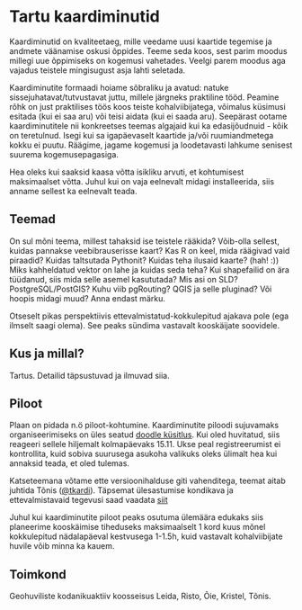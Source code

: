 # Tartu kaardiminutid
Kaardiminutid on kvaliteetaeg, mille veedame uusi kaartide tegemise
ja andmete väänamise oskusi õppides. Teeme seda koos, sest parim
moodus millegi uue õppimiseks on kogemusi vahetades. Veelgi parem
moodus aga vajadus teistele mingisugust asja lahti seletada.

Kaardiminutite formaadi hoiame sõbraliku ja avatud: natuke
sissejuhatavat/tutvustavat juttu, millele järgneks praktiline tööd.
Peamine rõhk on just praktilises töös koos teiste kohalviibijatega,
võimalus küsimusi esitada (kui ei saa aru) või teisi aidata (kui ei
saada aru). Seepärast ootame kaardiminutitele nii konkreetses teemas
algajaid kui ka edasijõudnuid - kõik on teretulnud. Isegi kui sa
igapäevaselt kaartide ja/või ruumiandmetega kokku ei puutu. Räägime,
jagame kogemusi ja loodetavasti lahkume senisest suurema
kogemusepagasiga.

Hea oleks kui saaksid kaasa võtta isikliku arvuti, et kohtumisest
maksimaalset võtta. Juhul kui on vaja eelnevalt midagi installeerida,
siis anname sellest ka eelnevalt teada.

## Teemad
On sul mõni teema, millest tahaksid ise teistele rääkida? Võib-olla
sellest, kuidas pannakse veebibrauserisse kaart? Kas R on keel,
mida räägivad vaid piraadid? Kuidas taltsutada Pythonit?
Kuidas teha ilusaid kaarte? (hah! :)) Miks kahheldatud vektor on
lahe ja kuidas seda teha? Kui shapefailid on ära tüüdanud, siis
mida selle asemel kasututada? Mis asi on SLD? PostgreSQL/PostGIS?
Kuhu viib pgRouting? QGIS ja selle pluginad? Või hoopis midagi muud?
Anna endast märku.

Otseselt pikas perspektiivis ettevalmistatud-kokkulepitud ajakava
pole (ega ilmselt saagi olema). See peaks sündima vastavalt
kooskäijate soovidele.

## Kus ja millal?
Tartus. Detailid täpsustuvad ja ilmuvad siia.

## Piloot
Plaan on pidada n.ö piloot-kohtumine. Kaardiminutite piloodi
sujuvamaks organiseerimiseks on üles seatud
[doodle küsitlus](https://doodle.com/poll/56fc4gniruwi2ydb). Kui 
oled huvitatud, siis reageeri sellele hiljemalt kolmapäevaks 15.11. 
Ukse peal registreerumist ei kontrollita, kuid sobiva suurusega 
asukoha valikuks oleks ülimalt hea kui annaksid teada, et oled tulemas.

Katseteemana võtame ette versioonihalduse giti vahenditega, teemat
aitab juhtida Tõnis ([@tkardi](https://github.com/tkardi)). Täpsemat
ülesastumise kondikava ja ettevalmistavaid tegevusi saad vaadata
[siit](kohtumised/piloot/index.html)

Juhul kui kaardiminutite piloot peaks osutuma ülemäära edukaks siis
planeerime kooskäimise tiheduseks maksimaalselt 1 kord kuus mõnel
kokkulepitud nädalapäeval kestvusega 1-1.5h, kuid vastavalt
kohalviibijate huvile võib minna ka kauem.

## Toimkond
Geohuviliste kodanikuaktiiv koosseisus Leida, Risto, Õie, Kristel, Tõnis.
